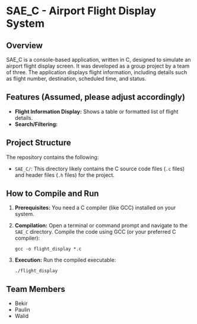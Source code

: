 # SAE_C - Airport Flight Display System

## Overview

SAE_C is a console-based application, written in C, designed to simulate an airport flight display screen.  It was developed as a group project by a team of three.  The application displays flight information, including details such as flight number, destination, scheduled time, and status.

## Features (Assumed, please adjust accordingly)

*   **Flight Information Display:** Shows a table or formatted list of flight details.
*   **Search/Filtering:** 

## Project Structure

The repository contains the following:

*   `SAE_C/`:  This directory likely contains the C source code files (`.c` files) and header files (`.h` files) for the project.

## How to Compile and Run

1.  **Prerequisites:** You need a C compiler (like GCC) installed on your system.

2.  **Compilation:** Open a terminal or command prompt and navigate to the `SAE_C` directory.  Compile the code using GCC (or your preferred C compiler):

    ```
    gcc -o flight_display *.c
    ```

3.  **Execution:**  Run the compiled executable:

    ```
    ./flight_display
    ```
    
## Team Members

*   Bekir
*   Paulin
*   Walid

